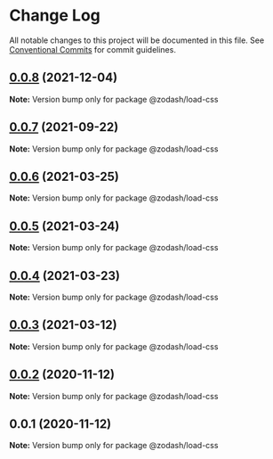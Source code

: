 # Change Log

All notable changes to this project will be documented in this file.
See [Conventional Commits](https://conventionalcommits.org) for commit guidelines.

## [0.0.8](https://github.com/zcorky/zodash/compare/@zodash/load-css@0.0.7...@zodash/load-css@0.0.8) (2021-12-04)

**Note:** Version bump only for package @zodash/load-css





## [0.0.7](https://github.com/zcorky/zodash/compare/@zodash/load-css@0.0.6...@zodash/load-css@0.0.7) (2021-09-22)

**Note:** Version bump only for package @zodash/load-css





## [0.0.6](https://github.com/zcorky/zodash/compare/@zodash/load-css@0.0.5...@zodash/load-css@0.0.6) (2021-03-25)

**Note:** Version bump only for package @zodash/load-css





## [0.0.5](https://github.com/zcorky/zodash/compare/@zodash/load-css@0.0.4...@zodash/load-css@0.0.5) (2021-03-24)

**Note:** Version bump only for package @zodash/load-css





## [0.0.4](https://github.com/zcorky/zodash/compare/@zodash/load-css@0.0.3...@zodash/load-css@0.0.4) (2021-03-23)

**Note:** Version bump only for package @zodash/load-css





## [0.0.3](https://github.com/zcorky/zodash/compare/@zodash/load-css@0.0.2...@zodash/load-css@0.0.3) (2021-03-12)

**Note:** Version bump only for package @zodash/load-css





## [0.0.2](https://github.com/zcorky/zodash/compare/@zodash/load-css@0.0.1...@zodash/load-css@0.0.2) (2020-11-12)

**Note:** Version bump only for package @zodash/load-css





## 0.0.1 (2020-11-12)

**Note:** Version bump only for package @zodash/load-css
